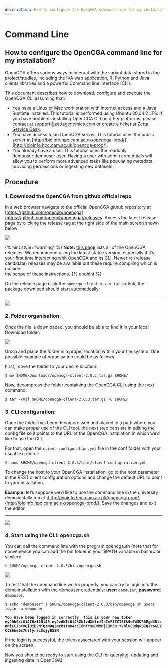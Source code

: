 ```yaml
---
description: How to configure the OpenCGA command line for my installation?
---
```


# Command Line

## **How to configure the OpenCGA command line for my installation?**

OpenCGA offers various ways to interact with the variant data stored in the project/studies, including the IVA web application, R, Python and Java clients libraries and a powerful Command line interface \(CLI\).

This document describes how to download, configure and execute the OpenCGA CLI assuming that:

* You have a Linux or Mac work station with internet access and a Java Runtime installed. This tutorial is performed using Ubuntu 20.04.2 LTS. If you have problems installing OpenCGA CLI on other platforms, please contact at support@zettagenomics.com  or create a ticket at[ Zetta Service Desk](https://zettagenomics.atlassian.net/servicedesk/customer/portal/1).
* You have access to an OpenCGA server. This tutorial uses the public server at [http://bioinfo.hpc.cam.ac.uk/opencga-prod/](http://bioinfo.hpc.cam.ac.uk/opencga-prod/). 
* You already have a user. This tutorial uses the readonly demouser:demouser user. Having a user with admin credentials will allow you to perform more advanced tasks like populating metadata, providing permissions or ingesting new datasets.

## **Procedure**

### **1. Download the OpenCGA from github official repo**

In a web browser navigate to the official OpenCGA github repository at [https://github.com/opencb/opencga](https://github.com/opencb/opencga)/releases. Access the latest release page  by clicking  the release tag at the right side of the main screen shown below:

![](https://lh5.googleusercontent.com/DgRb-6_zQTOYsc081hZgS2LHiIvTcemEo7sm51dKgzSfc9R9iPE1VIV74G5h40EOTvexCb244sGHK2cOy8y7KeugPCMUmigpUZc0xFAGJSC1mQJmvJ33gyHJEtVy3iy4z1LJwl34)

{% hint style="warning" %}
**Note:** [this page](https://github.com/opencb/opencga/releases) lists all of the OpenCGA releases. We recommend using the latest stable version, especially if it’s your first time interacting with OpenCGA and its CLI. Newer rc \(release candidate\) releases may be available but these require compiling which is outside   
the scope of these instructions. 
{% endhint %}

On the release page click the `opencga-client-x.x.x.tar.gz` link, the package download should start automatically:  
****

![](https://lh4.googleusercontent.com/acxlbLZ2ois1d8Y4KtHXXEQAgEr6HJwzKqhgsoWpyZJcsWS7dprN1sCaOedTzMLm15gn_-rZ2FSrC-T_B8reO7PDpyKJnbH6FZRvkRrjlUrteknfyBAZ7rojSi9NnfdI0xi9rXVS)

### **2. Folder organisation:**

Once the file is downloaded, you should be able to find it in your local Download folder:

![](https://lh3.googleusercontent.com/okpuqX7QUSL1SKVq41rewSZvSb_Wta4HMMUEHENgRGbSSLmwAcZ1ryewc5ybYUrp0FqQxfxD63hX-0G4oMLepzseq4UnmzuYk4m6fEVGO6I4IDV41ju2gtgZs4yFBN7H1cLHMQMb)

Unzip and place the folder in a proper location within your file system.  One possible example of organisation could be as follows.

First, move the folder to your desire location: 

```text
$ mv $HOME/Downloads/opencga-client-2.0.3.tar.gz $HOME/
```

Now, decompress the folder containing the OpenCGA CLI using the next command:

```text
$ tar -xvzf $HOME/opencga-client-2.0.3.tar.gz -C $HOME/
```

### **3. CLI configuration:**

Once the folder has been decompressed and placed in a path where you can make proper use of the CLI tool, the next step consists in editing the config file so it points to the URL of the OpenCGA installation in which we’d like to use the CLI.

For that, open the `client-configuration.yml` file in the conf folder with your usual text editor:

```text
$ nano $HOME/opencga-client-2.0.3/conf/client-configuration.yml 
```

To change the host to your OpenCGA installation, go to the host parameter in the REST client configuration options and change the default URL to point to your installation.

**Example:** let’s suppose we’d like to use the command line in the university demo installation at [http://bioinfo.hpc.cam.ac.uk/opencga-prod/](http://bioinfo.hpc.cam.ac.uk/opencga-prod/). Save the changes and exit the editor.  
****

![](https://lh3.googleusercontent.com/dwB8DODonXFkljYgMGB3GX2eX8_IZvTXtNWW3A7NjVQWqId8k7JEEIBVYIGHf4S-yIXRFXdFcMRbLTYlkbzZrskBi3IL78hOW-iFLl3tl2HszH0OnQ9FuijjVKxcl5lRmevZcdBC)

### **4. Start using the CLI: opencga.sh**

You can call the command line with the program opencga.sh \(note that for convenience you can add the bin folder in your $PATH variable in bashrc or similar\):

```text
$ $HOME/opencga-client-2.0.3/bin/opencga.sh 
```

![](https://lh5.googleusercontent.com/L4361kOA0KHSBgZrtW1N2__YHXwb-0TlQU8Nutiada2UqeNHlthyaFWbBs1nN_vfn03gpIHgIHjpUUT3RkrPG37P3YCemn2_58bGujobiMeq_sH23yX5k792Kx7LY3mAuVLrnZiz)

To test that the command line works properly, you can try to login into the demo installation with the demouser credentials: **user**: `demouser`, **password**: `demouser`.

```text
$ echo "demouser" | $HOME/opencga-client-2.0.3/bin/opencga.sh users login -u demouser 
```

**`You have been logged in correctly. This is your new token eyJhbGciOiJIUzI1NiJ9.eyJzdWIiOiJkZW1vdXNlciIsImF1ZCI6Ik9wZW5DR0EgdXNlcnMiLCJpYXQiOjE2MjQzMDg2NzMsImV4cCI6MTYyNDMxMjI3M30.YVNlvEDdqR02QJr6GLYCCB6WeGs7h8fyrscSsjyBSSM`**

If the login is successful, the token associated with your session will appear on the screen. 

Now you should be ready to start using the CLI for querying, updating and ingesting data in OpenCGA!  


